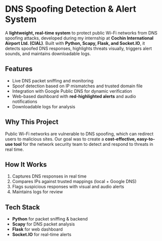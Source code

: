 # DNS Spoofing Detection & Alert System

A **lightweight, real-time system** to protect public Wi-Fi networks from DNS spoofing attacks, developed during my internship at **Cochin International Airport Ltd. (CIAL)**. Built with **Python, Scapy, Flask, and Socket.IO**, it detects spoofed DNS responses, highlights threats visually, triggers alert sounds, and maintains downloadable logs.

## Features

* Live DNS packet sniffing and monitoring
* Spoof detection based on IP mismatches and trusted domain file
* Integration with Google Public DNS for dynamic verification
* Web-based dashboard with **red-highlighted alerts** and audio notifications
* Downloadable logs for analysis

## Why This Project

Public Wi-Fi networks are vulnerable to DNS spoofing, which can redirect users to malicious sites. Our goal was to create a **cost-effective, easy-to-use tool** for the network security team to detect and respond to threats in real time.

## How It Works

1. Captures DNS responses in real time
2. Compares IPs against trusted mappings (local + Google DNS)
3. Flags suspicious responses with visual and audio alerts
4. Maintains logs for review

## Tech Stack

* **Python** for packet sniffing & backend
* **Scapy** for DNS packet analysis
* **Flask** for web dashboard
* **Socket.IO** for real-time alerts
